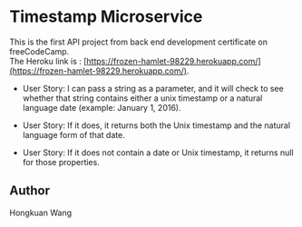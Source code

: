 # Timestamp Microservice

This is the first API project from back end development certificate on freeCodeCamp.<br />
The Heroku link is : [https://frozen-hamlet-98229.herokuapp.com/](https://frozen-hamlet-98229.herokuapp.com/).

* User Story: I can pass a string as a parameter, and it will check to see whether that string contains either a unix timestamp or a natural language date (example: January 1, 2016).

* User Story: If it does, it returns both the Unix timestamp and the natural language form of that date.

* User Story: If it does not contain a date or Unix timestamp, it returns null for those properties.


## Author

Hongkuan Wang
